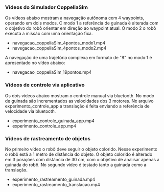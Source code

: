 
### Vídeos do Simulador CoppeliaSim

Os vídeos abaixo mostram a navegação autônoma com 4 waypoints, operando em dois modos. O modo 1 a referência de guinada é alterada com o objetivo do robô orientar em direção ao waypoint atual. O modo 2 o robô executa a missão com uma orientação fixa.

- navegacao_coppeliaSim_4pontos_modo1.mp4
- navegacao_coppeliaSim_4pontos_modo2.mp4

A navegação de uma trajetória complexa em formato de "8" no modo 1 é apresentado no vídeo abaixo:

- navegacao_coppeliaSim_19pontos.mp4


### Vídeos de controle via aplicativo

Os dois vídeos abaixo mostram o controle manual via bluetooth. No modo de guinada são incrementados as velocidades dos 3 motores. No arquivo experimento_controle_app a translação é feita enviando a referência de velocidade via bluetooth.

- experimento_controle_guinada_app.mp4 
- experimento_controle_app.mp4

### Vídeos de rastreamento de objetos

No primeiro vídeo o robô deve seguir o objeto colorido. Nesse experimento o robô está a 1 metro de distância do objeto. O objeto colorido é alterado em 3 posições com distância de 30 cm, com o objetivo de analisar apenas a guinada do robô. No segundo vídeo é testado tanto a guinada como a translação.

- experimento_rastreamento_guinada.mp4
- experimento_rastreamento_translacao.mp4
